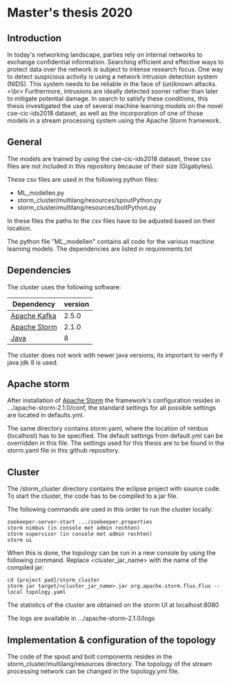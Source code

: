 # Master's thesis 2020

## Introduction

In today's networking landscape, parties rely on internal networks to exchange confidential information. Searching efficient and effective ways to protect data over the network is subject to intense research focus. One way to detect suspicious activity is using a network intrusion detection system (NIDS). This system needs to be reliable in the face of (un)known attacks. <\br> Furthermore, intrusions are ideally detected sooner rather than later to mitigate potential damage. 
In search to satisfy these conditions, this thesis investigated the use of several machine learning models on the novel cse-cic-ids2018 dataset, as well as the incorporation of one of those models in a stream processing system using the Apache Storm framework.


## General

The models are trained by using the cse-cic-ids2018 dataset, these csv files are not included in this repository because of their size (Gigabytes).

These csv files are used in the following python files:

* ML_modellen.py 
* storm_cluster/multilang/resources/spoutPython.py
* storm_cluster/multilang/resources/boltPython.py

In these files the paths to the csv files have to be adjusted based on their location.


The python file "ML_modellen" contains all code for the various machine learning models. The dependencies are listed in requirements.txt

## Dependencies

The cluster uses the following software:

| Dependency | version  |   
| ------- | --- |
| [Apache Kafka](https://kafka.apache.org/downloads) | 2.5.0 |
| [Apache Storm](https://storm.apache.org/2019/10/31/storm210-released.html) | 2.1.0 |
| [Java](https://www.oracle.com/java/technologies/javase/javase-jdk8-downloads.html)  | 8 |

The cluster does not work with newer java versions, its important to verify if java jdk 8 is used.

## Apache storm 

After installation of [Apache Storm](https://storm.apache.org/2019/10/31/storm210-released.html) the framework's configuration resides in .../apache-storm-2.1.0/conf, the standard settings for all possible settings are located in defaults.yml. 

The same directory contains storm.yaml, where the location of nimbus (localhost) has to be specified. The default settings from default.yml can be overridden in this file. The settings used for this thesis are to be found in the storm.yaml file in this github repository. 


## Cluster

The /storm_cluster directory contains the eclipse project with source code. To start the cluster, the code has to be compiled to a jar file. 

The following commands are used in this order to run the cluster locally:
```
zookeeper-server-start .../zookeeper.properties
storm nimbus (in console met admin rechten)
storm supervisor (in console met admin rechten)
storm ui
```

When this is done, the topology can be run in a new console by using the following command. Replace <cluster_jar_name> with the name of the compiled jar:

```
cd {project pad}/storm_cluster 
storm jar target/<cluster_jar_name>.jar org.apache.storm.flux.Flux --local topology.yaml
```

The statistics of the cluster are obtained on the storm UI at localhost:8080

The logs are available in .../apache-storm-2.1.0/logs

## Implementation & configuration of the topology

The code of the spout and bolt components resides in the storm_cluster/multilang/resources directory. 
The topology of the stream processing network can be changed in the topology.yml file. 




